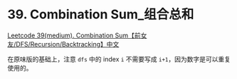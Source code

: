 # 39. Combination Sum_组合总和



[Leetcode 39(medium). Combination Sum【前女友/DFS/Recursion/Backtracking】中文](https://youtu.be/OiImuUKQDng)



在原味版的基础上，注意 `dfs` 中的 index `i` 不需要写成 `i+1`，因为数字是可以重复使用的。